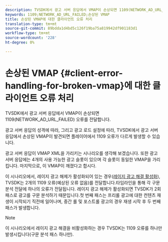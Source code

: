 ```yaml
---
description: TVSDK에서 광고 서버 응답에서 VMAP이 손상되면 1109(NETWORK_AD_URL_FAILED) 오류를 전달합니다.
keywords: 1109;NETWORK_AD_URL_FAILED;손상된 VMAP
title: 손상된 VMAP에 대한 클라이언트 오류 처리
translation-type: tm+mt
source-git-commit: 89bdda1d4bd5c126f19ba75a819942df901183d1
workflow-type: tm+mt
source-wordcount: '228'
ht-degree: 0%

---
```



# 손상된 VMAP {#client-error-handling-for-broken-vmap}에 대한 클라이언트 오류 처리

TVSDK에서 광고 서버 응답에서 VMAP이 손상되면 1109(NETWORK_AD_URL_FAILED) 오류를 전달합니다.

광고 서버 응답의 성격에 따라, 그리고 광고 로드 설정에 따라, TVSDK에서 광고 서버 응답에서 손상된 VMAP이 발견되면 플레이어에서 1109 오류가 다르게 발생할 수 있습니다.

광고 서버 응답이 VMAP XML을 가리키는 시나리오를 생각해 보겠습니다. 또한 광고 서버 응답에는 4개의 사용 가능한 광고 슬롯이 있으며 각 슬롯이 동일한 VMAP을 가리킵니다. 마지막으로, 이 VMAP이 깨졌다고 합시다.

이 시나리오에서, 레이지 광고 해제가 활성화되어 있는 경우([레이지 광고 해결 활성화](../../../../tvsdk-3x-android-prog/android-3x-advertising/ad-insertion/c-lazy-ad-resolving/t-enable-lazy-ad-resolving.md)), TVSDK는 2개의 1109 오류(예상된 오류 없음)를 전달합니다.타임라인을 통해 각 구문 분석 전달에 하나의 오류가 전달됩니다. 레이지 광고 해제가 활성화되면 TVSDK가 2회 패스로 광고를 구문 분석하기 때문입니다.첫 번째 패스는 프리롤 광고에 대한 컨텐츠 재생이 시작되기 직전에 일어나며, 중간 롤 및 포스트롤 광고의 경우 재생 시작 후 두 번째 패스가 발생합니다.

>[!NOTE]
>
>이 시나리오에서 레이지 광고 해결을 비활성화하는 경우 TVSDK는 1109 오류를 하나만 발생시킵니다(구문 분석 패스 하나만).